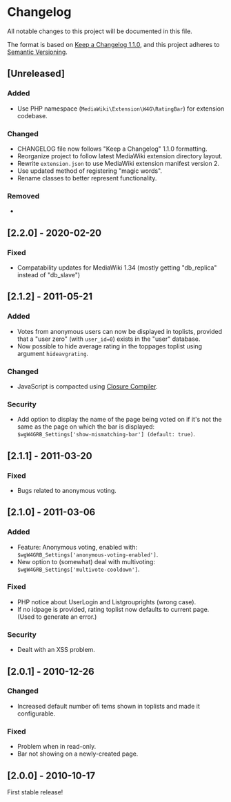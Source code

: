 # Changelog

All notable changes to this project will be documented in this file.

The format is based on [Keep a Changelog 1.1.0](https://keepachangelog.com/en/1.1.0/),
and this project adheres to [Semantic Versioning](https://semver.org/spec/v2.0.0.html).

## [Unreleased]

### Added

- Use PHP namespace (`MediaWiki\Extension\W4G\RatingBar`) for extension codebase.

### Changed

- CHANGELOG file now follows "Keep a Changelog" 1.1.0 formatting.
- Reorganize project to follow latest MediaWiki extension directory layout.
- Rewrite `extension.json` to use MediaWiki extension manifest version 2.
- Use updated method of registering "magic words".
- Rename classes to better represent functionality.

### Removed

- 

## [2.2.0] - 2020-02-20

### Fixed

- Compatability updates for MediaWiki 1.34 (mostly getting "db_replica" instead
  of "db_slave")

## [2.1.2] - 2011-05-21

### Added

- Votes from anonymous users can now be displayed in toplists, provided that
  a "user zero" (with `user_id=0`) exists in the "user" database.
- Now possible to hide average rating in the toppages toplist using argument
  `hideavgrating`.

### Changed

- JavaScript is compacted using [Closure Compiler](https://closure-compiler.appspot.com/home).

### Security

- Add option to display the name of the page being voted on if it's not
  the same as the page on which the bar is displayed:
  `$wgW4GRB_Settings['show-mismatching-bar'] (default: true)`.

## [2.1.1] - 2011-03-20

### Fixed

- Bugs related to anonymous voting.

## [2.1.0] - 2011-03-06

### Added

- Feature: Anonymous voting, enabled with:
  `$wgW4GRB_Settings['anonymous-voting-enabled']`.
- New option to (somewhat) deal with multivoting:
  `$wgW4GRB_Settings['multivote-cooldown']`.

### Fixed

- PHP notice about UserLogin and Listgrouprights (wrong case).
- If no idpage is provided, rating toplist now defaults to current page.
  (Used to generate an error.)

### Security

- Dealt with an XSS problem.

## [2.0.1] - 2010-12-26

### Changed

- Increased default number ofi tems shown in toplists and made it configurable.

### Fixed

- Problem when in read-only.
- Bar not showing on a newly-created page.

## [2.0.0] - 2010-10-17

First stable release!
